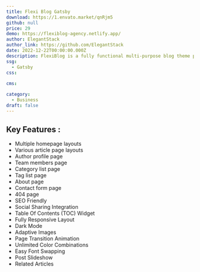 ```yaml
---
title: Flexi Blog Gatsby
download: https://1.envato.market/qnRjm5
github: null
price: 29
demo: https://flexiblog-agency.netlify.app/
author: ElegantStack
author_link: https://github.com/ElegantStack
date: 2022-12-22T00:00:00.000Z
description: FlexiBlog is a fully functional multi-purpose blog theme powered by React and Gatsby JS v4 and packed with various page layouts. 
ssg:
  - Gatsby
css:
  
cms:

category:
  - Business
draft: false
---
```

## Key Features :

- Multiple homepage layouts
- Various article page layouts
- Author profile page
- Team members page
- Category list page
- Tag list page
- About page
- Contact form page
- 404 page
- SEO Friendly
- Social Sharing Integration
- Table Of Contents (TOC) Widget
- Fully Responsive Layout
- Dark Mode
- Adaptive Images
- Page Transition Animation
- Unlimited Color Combinations
- Easy Font Swapping
- Post Slideshow
- Related Articles
